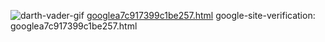 


![darth-vader-gif](https://user-images.githubusercontent.com/78862742/227745539-8289715e-2d96-4064-8008-85019f4d0c9f.gif)
[googlea7c917399c1be257.html](https://github.com/user-attachments/files/22325089/googlea7c917399c1be257.html)
google-site-verification: googlea7c917399c1be257.html
